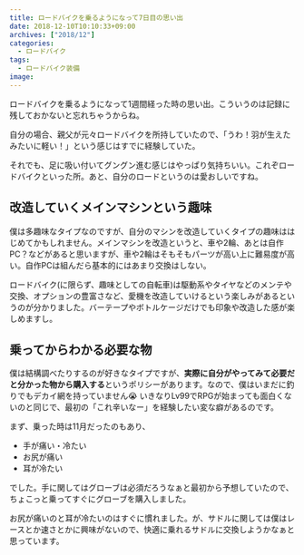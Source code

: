 ```yaml
---
title: ロードバイクを乗るようになって7日目の思い出
date: 2018-12-10T10:10:33+09:00
archives: ["2018/12"]
categories:
  - ロードバイク
tags:
  - ロードバイク装備
image: 
---
```

ロードバイクを乗るようになって1週間経った時の思い出。こういうのは記録に残しておかないと忘れちゃうからね。

<!--more-->

自分の場合、親父が元々ロードバイクを所持していたので、「うわ！羽が生えたみたいに軽い！」という感じはすでに経験していた。

それでも、足に吸い付いてグングン進む感じはやっぱり気持ちいい。これぞロードバイクといった所。あと、自分のロードというのは愛おしいですね。

## 改造していくメインマシンという趣味

僕は多趣味なタイプなのですが、自分のマシンを改造していくタイプの趣味ははじめてかもしれません。メインマシンを改造というと、車や2輪、あとは自作PC？などがあると思いますが、車や2輪はそもそもパーツが高い上に難易度が高い。自作PCは組んだら基本的にはあまり交換はしない。

ロードバイク(に限らず、趣味としての自転車)は駆動系やタイヤなどのメンテや交換、オプションの豊富さなど、愛機を改造していけるという楽しみがあるというのが分かりました。バーテープやボトルケージだけでも印象や改造した感が楽しめますし。

## 乗ってからわかる必要な物

僕は結構調べたりするのが好きなタイプですが、**実際に自分がやってみて必要だと分かった物から購入する**というポリシーがあります。なので、僕はいまだに釣りでもデカイ網を持っていません😭 いきなりLv99でRPGが始まっても面白くないのと同じで、最初の「これ辛いなー」を経験したい変な癖があるのです。

まず、乗った時は11月だったのもあり、

- 手が痛い・冷たい
- お尻が痛い
- 耳が冷たい

でした。手に関してはグローブは必須だろうなぁと最初から予想していたので、ちょこっと乗ってすぐにグローブを購入しました。

お尻が痛いのと耳が冷たいのはすぐに慣れました。が、サドルに関しては僕はレースとか速さとかに興味がないので、快適に乗れるサドルに交換しようかなぁと思っています。

